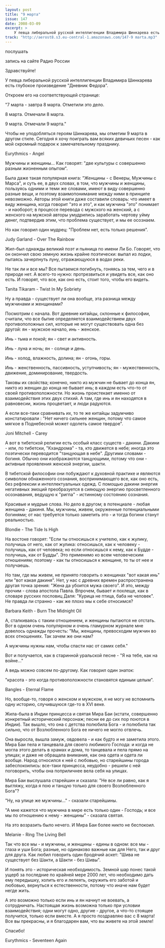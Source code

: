 ```yaml
---
layout: post
title: "9 марта"
issue: 147
date: 2008-03-09
excerpt: >
    У певца либеральной русской интеллигенции Владимира Шинкарева есть глубокое произведение "Дневник Федора".
track: "http://aerost8.s3.eu-central-1.amazonaws.com/147-9 marta.mp3"
---
```


послушать

запись на сайте Радио России

Здравствуйте!

У певца либеральной русской интеллигенции Владимира Шинкарева есть глубокое произведение "Дневник Федора".

Откроем его на соответствующей странице:

"7 марта - завтра 8 марта. Отметили это дело.

8 марта. Отмечали 8 марта.

9 марта. Отмечали 9 марта."

Чтобы не уподобляться героям Шинкарева, мы отметим 9 марта в другом стиле. Сегодня я хочу поиграть вам всяких девичьих песен - как мой скромный подарок к замечательному празднику.

Eurythmics - Angel

Мужчины и женщины... Как говорят: "две культуры с совершенно разным жизненным опытом".

Была даже такая популярная книга: "Женщины - с Венеры, Мужчины с Марса", и суть ее, в двух словах, в том, что мужчины и женщины, пользуясь одними и теми же словами, имеют в виду совершенно разные вещи, и поэтому взаимопонимание между ними в принципе невозможно. Авторы этой книги даже составили словарь: что имеет в виду женщина, когда говорит "это и это", и как мужчина "это" понимает - и наоборот; в процессе перевода с мужского на женский, а с женского на мужской авторы умудрились заработать чертову уйму денег, подтвердив этим, что проблема существует, и мы ее осознаем.

Но как говорил один мудрец: "Проблем нет, есть только решения".

Judy Garland - Over The Rainbow

Жил-был однажды великий поэт и пьяница по имени Ли Бо. Говорят, что он окончил свою земную жизнь крайне поэтически: выпал из лодки, пытаясь зачерпнуть луну, отражающуюся в водах реки.

Не так ли и все мы? Все пытаемся погибнуть, гоняясь за тем, чего и в природе нет. А всего-то нужно: протрезвиться и увидеть все, как оно есть. И говорят, что все, как оно есть, стоит того, чтобы его видеть.

Tanita Tikaram - Twist In My Sobriety

Ну а правда - существует ли она вообще, эта разница между мужчинами и женщинами?

Посмотрим с начала. Вот древние китайцы, склонные к философии, считали, что все бытие определяется взаимодействием двух противоположных сил, которые не могут существовать одна без другой: ян - мужское начало, инь - женское.

Инь - тьма и покой; ян - свет и активность.

Инь - луна и ночь; ян - солнце и день.

Инь - холод, влажность, долина; ян - огонь, горы.

Инь - женственность, пассивность, уступчивость; ян - мужественность, движение, доминирование, твердость.

Таковы их свойства; конечно, никто из мужчин не бывает до конца ян, никто из женщин до конца не бывает инь; в каждом есть что-то от своей противоположности. Но жизнь проистекает именно от взаимодействия этих двух стихий. А там, где инь и ян находятся в равновесии, жизнь процветает, и люди радуются.

А если все-таки сравнивать их, то те же китайцы задумчиво констатировали : "Нет ничего сильнее женщин, потому что самое мягкое в Поднебесной может одолеть самое твердое".

Joni Mitchell - Carey

А вот в тибетской религии есть особый класс существ - дакини. Дакини - или, по тибетски, "Кхандрома" - та, кто движется в небе; иногда это поэтически переводится "танцующая в небе". Другими словами - богиня. Обычно они изображаются танцующими, потому что они - активные проявления женской энергии, шакти.

В тибетской философии они побуждают к духовной практике и являются символом обнаженного сознания, воспринимающего все, как оно есть, без рефлексии и интеллектуальных одежд. С помощью дакини энергия негативных эмоций преобразуется в сияющую энергию просветленного осознавания, ведущую к "ригпа" - истинному состоянию сознания.

Красивые и мудрые слова. Но дело в другом; в потенциале - любая женщина - дакиня. Мы, мужчины, живем, окруженные потенциальными богинями; от нас требуется только заметить это - и тогда богини станут реальностью.

Blondie - The Tide Is High

На востоке говорят: "Если ты относишься к учителю, как к жулику, получишь от него, как от жулика: относишься, как к человеку - получишь, как от человека; но если относишься к нему, как к Будде - получишь, как от Будды". Это применимо ко всем человеческим отношениям; поэтому - как ты относишься к женщине, то ты от нее и получаешь.

Но там, где мы живем, не принято говорить о женщинах "вот какая инь" или "вот какая дакиня". Нет, у нас с древних времен распространена другая точка зрения: "Жена да убоится мужа своего". И это, между прочим - слова апостола Павла. Впрочем, бывает и похлеще, как в словаре русских пословиц Даля: "Курица не птица, баба не человек". Не правда ли странно - как же плохо мы к себе относимся?

Barbara Keith - Burn The Midnight Oil

А, сталкиваясь с таким отношением, и женщины пытаются не отстать. Вот в одном очень популярном и очень гламурном журнале мне довелось однажды прочесть: "Мы, женщины, превосходим мужчин во всех отношениях. Так зачем же они нам?

А мужчины нужны нам, чтобы спасти нас от самих себя."

Вот и получается, как в старинной уральской песне - "Я на тебе, как на войне..."

А ведь можно совсем по-другому. Как говорил один знаток:

"красота - это когда противоположности становятся единым целым".

Bangles - Eternal Flame

Но, вообще-то, говоря о женском и мужском, я не могу не вспомнить одну историю, случившуюся где-то в XVI веке.

Жила-была в Индии принцесса и святая Мира Баи (кстати, совершенно конкретный исторический персонаж; песни ее до сих пор поются в Индии). Так вышло, что она с детства полюбила Бога - и полюбила так сильно, что от Возлюбленного Бога ее ничего не могло отвлечь.

Она выросла, вышла замуж, овдовела - и как будто и не заметила этого. Мира Баи пела и танцевала для своего любимого Господа: и когда не могла этого делать в храмах и дома, то танцевала и пела прямо на улицах; и даже не обращала внимания, как она одета и одета ли вообще. Народ относился к ней с любовью, но старейшины города забеспокоились: все-таки принцесса, неудобно - решили с ней поговорить, чтобы она поприличнее вела себя на улицах.

Мира Баи выслушала старейшин и сказала: "Не все ли равно, как я выгляжу, когда я пою и танцую только для своего Возлюбленного Бога"?

"Ну, на улице же мужчины..." - сказали старейшины.

"А мне кажется что мужчина в мире есть только один - Господь; и все мы по отношению к нему - женщины" - сказала святая.

На это возразить было нечего. И Мира Баи более никто не беспокоил.

Melanie - Ring The Living Bell

Так что все мы - и мужчины, и женщины - едины в одном: все мы - глаза и уши Бога; разные, но одинаково важные как для Него, так и друг для друга. Как любил говорить один бродячий аскет: "Шива не существует без Шакти, а Шакти - без Шивы".

И понять это - историческая необходимость. Земной шар понес такой ущерб за последние по крайней мере 2000 лет, что необходимо дать ему передышку, холить его и лелеять, окружить его заботой и любовью, вернуться к естественности, потому что иначе нам будет негде жить.

А это возможно только если инь и ян начнут не воевать, а сотрудничать. Настоящая жизнь возможна только при условии взаимодействия; одни могут одно, другие - другое, а что-то стоящее получится, только если вместе. А я просто поздравляю вас с 8 марта! Все вы прекрасны, и я благодарен вам, что вы живете на этой земле!

Спасибо!

Eurythmics - Seventeen Again
